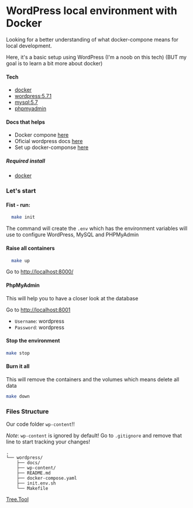 # WordPress local environment with Docker

Looking for a better understanding of what docker-compone means for local development.

Here, it's a basic setup using WordPress (I'm a noob on this tech) (BUT my goal is to learn a bit more about docker)

#### Tech
- [docker](https://www.docker.com/get-started)
- [wordpress:5.7.1](https://hub.docker.com/_/wordpress)
- [mysql:5.7](https://hub.docker.com/_/mysql)
- [phpmyadmin](https://hub.docker.com/_/phpmyadmin)

#### Docs that helps

- Docker compone [here](https://docs.docker.com/compose/)
- Oficial wordpress docs [here](https://docs.docker.com/compose/wordpress/)
- Set up docker-componse [here](https://pawelgrzybek.com/configure-a-local-wordpress-development-using-docker/)

##### Required install
- [docker](https://www.docker.com/get-started)

### Let's start
####  Fist - run:
```bash
  make init
```
The command will create the `.env` which has the environment variables will use to configure WordPress, MySQL and PHPMyAdmin

#### Raise all containers
```bash
  make up
```

Go to [http://localhost:8000/](http://localhost:8000/)

#### PhpMyAdmin

This will help you to have a closer look at the database

Go to [http://localhost:8001](http://localhost:8001)

- `Username`: wordpress
- `Password`: wordpress

#### Stop the environment
```bash
make stop
```

#### Burn it all
This will remove the containers and the volumes which means delete all data

```bash
make down
```

### Files Structure

Our code folder `wp-content`!!  

_Note_: `wp-content` is ignored by default! Go to `.gitignore` and remove that line to start tracking your changes!

```
.
└── wordpress/
    ├── docs/
    ├── wp-content/
    ├── README.md
    ├── docker-compose.yaml
    ├── init.env.sh
    └── Makefile
```
[Tree.Tool](https://tree.nathanfriend.io/?s=(%27options!(%27fancy!true~fullPath!false~trailingSlash!true)~0(%270%27wordpress4s3wp-content3README.md4ker-compose.yaml*init.env.sh*Makefile2%27)~version!%271%27)*2%20%200source!2%5Cn3%2F*4*doc%014320*)
